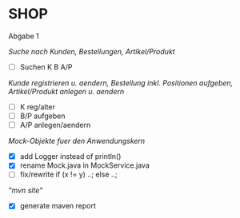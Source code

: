 SHOP
====

Abgabe 1

*Suche nach Kunden, Bestellungen, Artikel/Produkt*
- [ ] Suchen K B A/P

*Kunde registrieren u. aendern, Bestellung inkl. Positionen aufgeben, Artikel/Produkt anlegen u. aendern*
- [ ] K reg/alter
- [ ] B/P aufgeben
- [ ] A/P anlegen/aendern

*Mock-Objekte fuer den Anwendungskern*
- [x] add Logger instead of println()
- [x] rename Mock.java in MockService.java
- [ ] fix/rewrite if (x != y) ..; else ..;

*"mvn site"*
- [x] generate maven report

